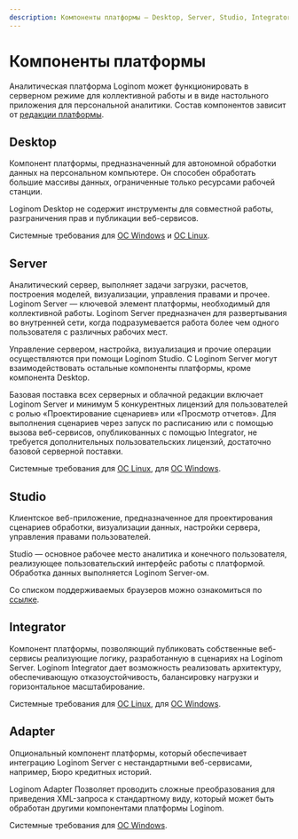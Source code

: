 ```yaml
---
description: Компоненты платформы — Desktop, Server, Studio, Integrator, Adapter.
---
```


# Компоненты платформы

Аналитическая платформа Loginom может функционировать в серверном режиме для коллективной работы и в виде настольного приложения для персональной аналитики. Состав компонентов зависит от [редакции платформы](compare-editions.md).

## Desktop

Компонент платформы, предназначенный для автономной обработки данных на персональном компьютере. Он способен обработать большие массивы данных, ограниченные только ресурсами рабочей станции.

Loginom Desktop не содержит инструменты для совместной работы, разграничения прав и публикации веб-сервисов.

Системные требования для [ОС Windows](https://help.loginom.ru/adminguide/desktop/) и [OC Linux](https://help.loginom.ru/adminguide/desktop/linux/).

## Server

Аналитический сервер, выполняет задачи загрузки, расчетов, построения моделей, визуализации, управления правами и прочее. Loginom Server — ключевой элемент платформы, необходимый для коллективной работы. Loginom Server предназначен для развертывания во внутренней сети, когда подразумевается работа более чем одного пользователя с различных рабочих мест.

Управление сервером, настройка, визуализация и прочие операции осуществляются при помощи Loginom Studio. С Loginom Server могут взаимодействовать остальные компоненты платформы, кроме компонента Desktop.

Базовая поставка всех серверных и облачной редакции включает Loginom Server и минимум 5 конкурентных лицензий для пользователей с ролью «Проектирование сценариев» или «Просмотр отчетов». Для выполнения сценариев через запуск по расписанию или с помощью вызова веб-сервисов, опубликованных с помощью Integrator, не требуется дополнительных пользовательских лицензий, достаточно базовой серверной поставки.

Системные требования для [ОС Linux](https://help.loginom.ru/adminguide/linux/server/), для [ОС Windows](https://help.loginom.ru/adminguide/windows/server/).

## Studio

Клиентское веб-приложение, предназначенное для проектирования сценариев обработки, визуализации данных, настройки сервера, управления правами пользователей.

Studio — основное рабочее место аналитика и конечного пользователя, реализующее пользовательский интерфейс работы с платформой. Обработка данных выполняется Loginom Server-ом.

Со списком поддерживаемых браузеров можно ознакомиться по [ссылке](https://help.loginom.ru/adminguide/studio/).

## Integrator

Компонент платформы, позволяющий публиковать собственные веб-сервисы реализующие логику, разработанную в сценариях на Loginom Server. Loginom Integrator дает возможность реализовать архитектуру, обеспечивающую отказоустойчивость, балансировку нагрузки и горизонтальное масштабирование.

Системные требования для [ОС Linux](https://help.loginom.ru/adminguide/linux/integrator/), для [ОС Windows](https://help.loginom.ru/adminguide/windows/integrator/).

## Adapter

Опциональный компонент платформы, который обеспечивает интеграцию Loginom Server с нестандартными веб-сервисами, например, Бюро кредитных историй.

Loginom Adapter Позволяет проводить сложные преобразования для приведения XML-запроса к стандартному виду, который может быть обработан другими компонентами платформы Loginom.

Системные требования для [ОС Windows](https://help.loginom.ru/adminguide/adapter/).
